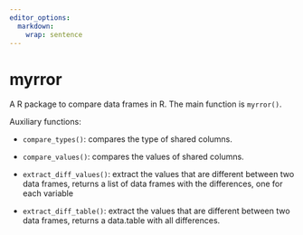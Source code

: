 ```yaml
---
editor_options: 
  markdown: 
    wrap: sentence
---
```


# myrror

A R package to compare data frames in R.
The main function is `myrror()`.

Auxiliary functions:

-   `compare_types()`: compares the type of shared columns.

-   `compare_values()`: compares the values of shared columns.

-   `extract_diff_values()`: extract the values that are different between two data frames, returns a list of data frames with the differences, one for each variable

-   `extract_diff_table()`: extract the values that are different between two data frames, returns a data.table with all differences.
